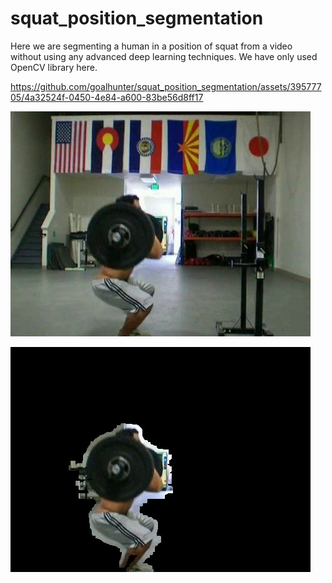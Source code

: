 # squat_position_segmentation
Here we are segmenting a human in a position of squat from a video without using any advanced deep learning techniques. We have only used OpenCV library here.

https://github.com/goalhunter/squat_position_segmentation/assets/39577705/4a32524f-0450-4e84-a600-83be56d8ff17

![Selected Frame](https://github.com/goalhunter/squat_position_segmentation/blob/master/Output/squat_1667.jpg)

![Segmentation](https://github.com/goalhunter/squat_position_segmentation/blob/master/Output/squat_1667_segmented.jpg)
